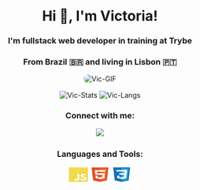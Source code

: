 <h1 align="center"> Hi 👋, I'm Victoria! </h1>
<h3 align="center"> I'm fullstack web developer in training at Trybe </h3>
<h3 align="center"> From Brazil 🇧🇷 and living in Lisbon 🇵🇹</h3>

<p align="center">
  <img
    src="https://media.discordapp.net/attachments/1062029691860566078/1062029804825755678/GIF.gif?width=415&height=415"
    alt="Vic-GIF" height="150" style="border-radius:50px;">
</p>

<p align="center">
  <img align="center" width=450px
    src="https://github-readme-stats.vercel.app/api?username=VicSales28&show_icons=true&locale=en" alt="Vic-Stats" />
  <img align="center" width=450px
    src="https://github-readme-stats.vercel.app/api/top-langs?username=VicSales28&show_icons=true&locale=en&layout=compact"
    alt="Vic-Langs" />
</p>

<h3 align="center"> Connect with me: </h3>
<p align="center">
  <a href="www.linkedin.com/in/victoria-sales" target="_blank"><img src="https://img.shields.io/badge/-LinkedIn-%230077B5?style=for-the-badge&logo=linkedin&logoColor=white" target="_blank"></a> 
</p>

<h3 align="center"> Languages and Tools: </h3>
<p align="center">
  <img align="center" alt="Vic-Js" height="30" width="40"
    src="https://raw.githubusercontent.com/devicons/devicon/master/icons/javascript/javascript-plain.svg">
  <img align="center" alt="Vic-HTML" height="30" width="40"
    src="https://raw.githubusercontent.com/devicons/devicon/master/icons/html5/html5-original.svg">
  <img align="center" alt="Vic-CSS" height="30" width="40"
    src="https://raw.githubusercontent.com/devicons/devicon/master/icons/css3/css3-original.svg">
</p>
